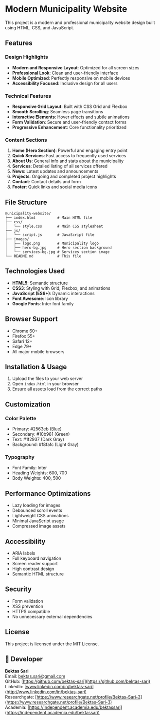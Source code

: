 # Modern Municipality Website

This project is a modern and professional municipality website design built using HTML, CSS, and JavaScript.

## Features

### Design Highlights

* **Modern and Responsive Layout**: Optimized for all screen sizes
* **Professional Look**: Clean and user-friendly interface
* **Mobile Optimized**: Perfectly responsive on mobile devices
* **Accessibility Focused**: Inclusive design for all users

### Technical Features

* **Responsive Grid Layout**: Built with CSS Grid and Flexbox
* **Smooth Scrolling**: Seamless page transitions
* **Interactive Elements**: Hover effects and subtle animations
* **Form Validation**: Secure and user-friendly contact forms
* **Progressive Enhancement**: Core functionality prioritized

### Content Sections

1. **Home (Hero Section)**: Powerful and engaging entry point
2. **Quick Services**: Fast access to frequently used services
3. **About Us**: General info and stats about the municipality
4. **Services**: Detailed listing of all services offered
5. **News**: Latest updates and announcements
6. **Projects**: Ongoing and completed project highlights
7. **Contact**: Contact details and form
8. **Footer**: Quick links and social media icons

## File Structure

```
municipality-website/
├── index.html          # Main HTML file
├── css/
│   └── style.css       # Main CSS stylesheet
├── js/
│   └── script.js       # JavaScript file
├── images/
│   ├── logo.png        # Municipality logo
│   ├── hero-bg.jpg     # Hero section background
│   └── services-bg.jpg # Services section image
└── README.md           # This file
```

## Technologies Used

* **HTML5**: Semantic structure
* **CSS3**: Styling with Grid, Flexbox, and animations
* **JavaScript (ES6+)**: Dynamic interactions
* **Font Awesome**: Icon library
* **Google Fonts**: Inter font family

## Browser Support

* Chrome 60+
* Firefox 55+
* Safari 12+
* Edge 79+
* All major mobile browsers

## Installation & Usage

1. Upload the files to your web server
2. Open `index.html` in your browser
3. Ensure all assets load from the correct paths

## Customization

### Color Palette

* Primary: #2563eb (Blue)
* Secondary: #10b981 (Green)
* Text: #1f2937 (Dark Gray)
* Background: #f8fafc (Light Gray)

### Typography

* Font Family: Inter
* Heading Weights: 600, 700
* Body Weights: 400, 500

## Performance Optimizations

* Lazy loading for images
* Debounced scroll events
* Lightweight CSS animations
* Minimal JavaScript usage
* Compressed image assets

## Accessibility

* ARIA labels
* Full keyboard navigation
* Screen reader support
* High contrast design
* Semantic HTML structure

## Security

* Form validation
* XSS prevention
* HTTPS compatible
* No unnecessary external dependencies

## License

This project is licensed under the MIT License.

## 👤 Developer

**Bektas Sari**  <br>
Email: [bektas.sari@gmail.com](mailto:bektas.sari@gmail.com)  <br>
GitHub: [https://github.com/bektas-sari](https://github.com/bektas-sari) <br>
LinkedIn: [www.linkedin.com/in/bektas-sari](http://www.linkedin.com/in/bektas-sari) <br>
Researchgate: [https://www.researchgate.net/profile/Bektas-Sari-3](https://www.researchgate.net/profile/Bektas-Sari-3) <br>
Academia: [https://independent.academia.edu/bektassari](https://independent.academia.edu/bektassari) <br>


